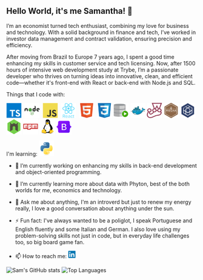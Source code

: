 ## Hello World, it's me Samantha! 👋

I’m an economist turned tech enthusiast, combining my love for business and technology. With a solid background in finance and tech, I’ve worked in investor data management and contract validation, ensuring precision and efficiency.

After moving from Brazil to Europe 7 years ago, I spent a good time enhancing my skills in customer service and tech licensing. Now, after 1500 hours of intensive web development study at Trybe, I’m a passionate developer who thrives on turning ideas into innovative, clean, and efficient code—whether it's front-end with React or back-end with Node.js and SQL.

Things that I code with:

  <img src="https://github.com/devicons/devicon/blob/master/icons/typescript/typescript-original.svg" title="Typescript" alt="Typescript" width="40" height="40"/>&nbsp;
  <img src="https://github.com/devicons/devicon/blob/master/icons/nodejs/nodejs-original-wordmark.svg" title="Nodejs" alt="Nodejs" width="40" height="40"/>&nbsp;
  <img src="https://github.com/devicons/devicon/blob/master/icons/javascript/javascript-original.svg" title="JavaScript" alt="JavaScript" width="40" height="40"/>&nbsp;
  <img src="https://github.com/devicons/devicon/blob/master/icons/react/react-original-wordmark.svg" title="React" alt="React" width="40" height="40"/>&nbsp;
  <img src="https://github.com/devicons/devicon/blob/master/icons/html5/html5-original.svg" title="HTML5" alt="HTML" width="40" height="40"/>&nbsp;
  <img src="https://github.com/devicons/devicon/blob/master/icons/css3/css3-original.svg" title="CSS3" alt="CSS3" width="40" height="40"/>
  <img src="https://github.com/devicons/devicon/blob/master/icons/sqldeveloper/sqldeveloper-original.svg" title="SQL" alt="SQL" width="40" height="40"/>
 <img src="https://github.com/devicons/devicon/blob/master/icons/docker/docker-original.svg" title="Docker" alt="Docker" width="40" height="40"/>
 <img src="https://github.com/devicons/devicon/blob/master/icons/jest/jest-plain.svg" title="Jest" alt="Jest" width="40" height="40"/>
 <img src="https://github.com/devicons/devicon/blob/master/icons/mocha/mocha-plain.svg" title="Mocha" alt="Mocha" width="40" height="40"/>
  <img src="https://github.com/devicons/devicon/blob/master/icons/sequelize/sequelize-plain.svg" title="Sequelize" alt="Sequelize" width="40" height="40"/>
   <img src="https://github.com/devicons/devicon/blob/master/icons/nodemon/nodemon-original.svg" title="Nodemon" alt="Nodemon" width="40" height="40"/>
    <img src="https://github.com/devicons/devicon/blob/master/icons/npm/npm-original-wordmark.svg" title="NPM" alt="NPM" width="40" height="40"/>
      <img src="https://github.com/devicons/devicon/blob/master/icons/linux/linux-original.svg" title="Linux" alt="Linux" width="40" height="40"/>
       <img src="https://github.com/devicons/devicon/blob/master/icons/bootstrap/bootstrap-original.svg" title="Bootstrap" alt="Bootstrap" width="40" height="40"/>
    
  

 I'm learning:
  <img src="https://github.com/devicons/devicon/blob/master/icons/python/python-original.svg" title="Phyton" alt="Python" width="40" height="40"/>

- 🔭 I’m currently working on enhancing my skills in back-end development and object-oriented programming.
- 🌱 I’m currently learning more about data with Phyton, best of the both worlds for me, economics and technology.
- 💬 Ask me about anything, I'm an introverd but just to renew my energy really, I love a good conversation about anything under the sun. 
- ⚡ Fun fact: I've always wanted to be a poliglot, I speak Portuguese and English fluently and some Italian and German. I also love using my problem-solving skills not just in code, but in everyday life challenges too, so big board game fan.

-  📫 How to reach me: <a href="https://www.linkedin.com/in/samantharsiqueira/" target="_blank">
    <img src="https://github.com/devicons/devicon/blob/master/icons/linkedin/linkedin-original.svg" title="LinkedIn" alt="LinkedIn" width="20" height="20"/>
</a>

        
![Sam's GitHub stats](https://github-readme-stats.vercel.app/api?username=samantharsiqueira&show_icons=true&theme=radical)
    ![Top Languages](https://github-readme-stats.vercel.app/api/top-langs/?username=samantharsiqueira&layout=compact&theme=radical)



<!--
**samantharsiqueira/samantharsiqueira** is a ✨ _special_ ✨ repository because its `README.md` (this file) appears on your GitHub profile.

Here are some ideas to get you started:

- 🔭 I’m currently working on ...
- 🌱 I’m currently learning ...
- 👯 I’m looking to collaborate on ...
- 🤔 I’m looking for help with ...
- 💬 Ask me about ...
- 📫 How to reach me: ...
- 😄 Pronouns: ...
- ⚡ Fun fact: ...
-->
